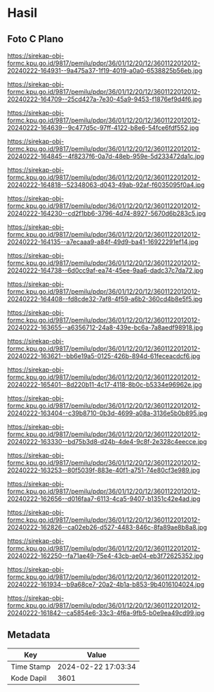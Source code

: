 # Hasil

## Foto C Plano

https://sirekap-obj-formc.kpu.go.id/9817/pemilu/pdpr/36/01/12/20/12/3601122012012-20240222-164931--9a475a37-1f19-4019-a0a0-6538825b56eb.jpg

https://sirekap-obj-formc.kpu.go.id/9817/pemilu/pdpr/36/01/12/20/12/3601122012012-20240222-164709--25cd427a-7e30-45a9-9453-f1876ef9d4f6.jpg

https://sirekap-obj-formc.kpu.go.id/9817/pemilu/pdpr/36/01/12/20/12/3601122012012-20240222-164639--9c477d5c-97ff-4122-b8e6-54fce6fdf552.jpg

https://sirekap-obj-formc.kpu.go.id/9817/pemilu/pdpr/36/01/12/20/12/3601122012012-20240222-164845--4f8237f6-0a7d-48eb-959e-5d233472da1c.jpg

https://sirekap-obj-formc.kpu.go.id/9817/pemilu/pdpr/36/01/12/20/12/3601122012012-20240222-164818--52348063-d043-49ab-92af-f6035095f0a4.jpg

https://sirekap-obj-formc.kpu.go.id/9817/pemilu/pdpr/36/01/12/20/12/3601122012012-20240222-164230--cd2f1bb6-3796-4d74-8927-5670d6b283c5.jpg

https://sirekap-obj-formc.kpu.go.id/9817/pemilu/pdpr/36/01/12/20/12/3601122012012-20240222-164135--a7ecaaa9-a84f-49d9-ba41-16922291ef14.jpg

https://sirekap-obj-formc.kpu.go.id/9817/pemilu/pdpr/36/01/12/20/12/3601122012012-20240222-164738--6d0cc9af-ea74-45ee-9aa6-dadc37c7da72.jpg

https://sirekap-obj-formc.kpu.go.id/9817/pemilu/pdpr/36/01/12/20/12/3601122012012-20240222-164408--fd8cde32-7af8-4f59-a6b2-360cd4b8e5f5.jpg

https://sirekap-obj-formc.kpu.go.id/9817/pemilu/pdpr/36/01/12/20/12/3601122012012-20240222-163655--a6356712-24a8-439e-bc6a-7a8aedf98918.jpg

https://sirekap-obj-formc.kpu.go.id/9817/pemilu/pdpr/36/01/12/20/12/3601122012012-20240222-163621--bb6e19a5-0125-426b-894d-61feceacdcf6.jpg

https://sirekap-obj-formc.kpu.go.id/9817/pemilu/pdpr/36/01/12/20/12/3601122012012-20240222-165401--8d220b11-4c17-4118-8b0c-b5334e96962e.jpg

https://sirekap-obj-formc.kpu.go.id/9817/pemilu/pdpr/36/01/12/20/12/3601122012012-20240222-163404--c39b8710-0b3d-4699-a08a-3136e5b0b895.jpg

https://sirekap-obj-formc.kpu.go.id/9817/pemilu/pdpr/36/01/12/20/12/3601122012012-20240222-163330--bd75b3d8-d24b-4de4-9c8f-2e328c4eecce.jpg

https://sirekap-obj-formc.kpu.go.id/9817/pemilu/pdpr/36/01/12/20/12/3601122012012-20240222-163253--80f5039f-883e-40f1-a751-74e80cf3e989.jpg

https://sirekap-obj-formc.kpu.go.id/9817/pemilu/pdpr/36/01/12/20/12/3601122012012-20240222-162656--d016faa7-6113-4ca5-9407-b1351c42e4ad.jpg

https://sirekap-obj-formc.kpu.go.id/9817/pemilu/pdpr/36/01/12/20/12/3601122012012-20240222-162826--ca02eb26-d527-4483-846c-8fa89ae8b8a8.jpg

https://sirekap-obj-formc.kpu.go.id/9817/pemilu/pdpr/36/01/12/20/12/3601122012012-20240222-162250--fa71ae49-75e4-43cb-ae04-eb3f72625352.jpg

https://sirekap-obj-formc.kpu.go.id/9817/pemilu/pdpr/36/01/12/20/12/3601122012012-20240222-161934--b9a68ce7-20a2-4b1a-b853-9b4016104024.jpg

https://sirekap-obj-formc.kpu.go.id/9817/pemilu/pdpr/36/01/12/20/12/3601122012012-20240222-161842--ca5854e6-33c3-4f6a-9fb5-b0e9ea49cd99.jpg


## Metadata

| Key        | Value               |
| ---------- | ------------------- |
| Time Stamp | 2024-02-22 17:03:34 |
| Kode Dapil | 3601                |



